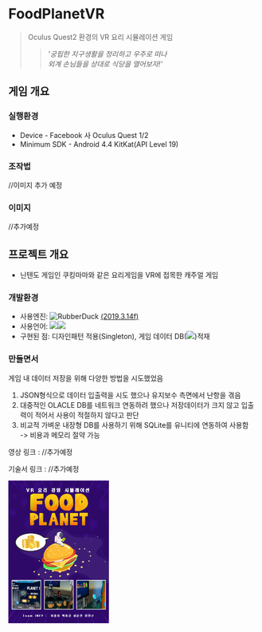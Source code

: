 FoodPlanetVR
============
>Oculus Quest2 환경의 VR 요리 시뮬레이션 게임   
>>*'궁핍한 지구생활을 정리하고 우주로 떠나    
>>외계 손님들을 상대로 식당을 열어보자!'*


## 게임 개요

### 실행환경
- Device - Facebook 사 Oculus Quest 1/2   
- Minimum SDK - Android 4.4 KitKat(API Level 19)

### 조작법
//이미지 추가 예정

### 이미지
//추가예정

## 프로젝트 개요
- 닌텐도 게임인 쿠킹마마와 같은 요리게임을 VR에 접목한 캐주얼 게임

### 개발환경
- 사용엔진: <img src="https://upload.wikimedia.org/wikipedia/commons/thumb/1/19/Unity_Technologies_logo.svg/1280px-Unity_Technologies_logo.svg.png" width="90px" height="30px" title="unity_image" alt="RubberDuck"></img> [(2019.3.14f)](https://unity3d.com/unity/whats-new/2019.3.14 "2019.3.14 link")   
- 사용언어: <img src="https://img.shields.io/badge/C%20Sharp-239120?style=flat-square&logo=C%20Sharp&logoColor=white"/></a><img src="https://img.shields.io/badge/Visual%20Studio-5C2D91?style=flat-square&logo=Visual%20Studio&logoColor=white"/></a>   
- 구현된 점: 디자인패턴 적용(Singleton), 게임 데이터 DB(<img src="https://img.shields.io/badge/SQLite-003B57?style=flat-square&logo=SQLite&logoColor=white"/></a>)적재   

### 만들면서
게임 내 데이터 저장을 위해 다양한 방법을 시도했었음   
1. JSON형식으로 데이터 입출력을 시도 했으나 유지보수 측면에서 난항을 겪음   
2. 대중적인 OLACLE DB를 네트워크 연동하려 했으나 저장데이터가 크지 않고 입출력이 적어서 사용이 적절하지 않다고 판단   
3. 비교적 가벼운 내장형 DB를 사용하기 위해 SQLite를 유니티에 연동하여 사용함   
	 -> 비용과 메모리 절약 가능

 
  

    
영상 링크 : //추가예정

기술서 링크 : //추가예정

<img src="https://github.com/leehb105/FoodPlanetVR/blob/main/Assets/4.Images/Poster/Poster.png" width="40%" height="30%" title="px(픽셀) 크기 설정" alt="image"></img>


